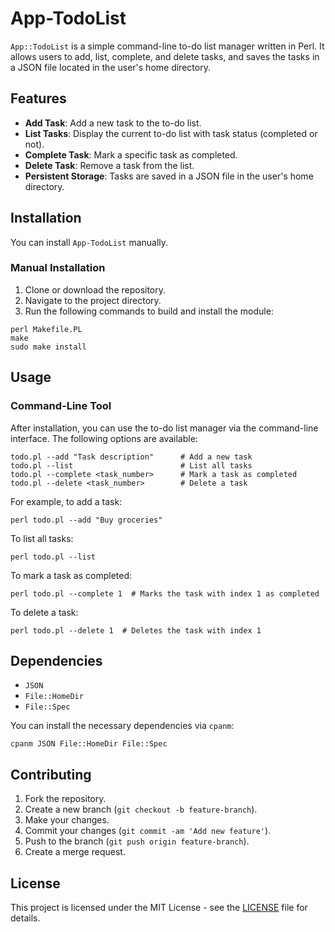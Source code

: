# App-TodoList

`App::TodoList` is a simple command-line to-do list manager written in Perl. It allows users to add, list, complete, and delete tasks, and saves the tasks in a JSON file located in the user's home directory.

## Features

- **Add Task**: Add a new task to the to-do list.
- **List Tasks**: Display the current to-do list with task status (completed or not).
- **Complete Task**: Mark a specific task as completed.
- **Delete Task**: Remove a task from the list.
- **Persistent Storage**: Tasks are saved in a JSON file in the user's home directory.

## Installation

You can install `App-TodoList` manually.

### Manual Installation

1. Clone or download the repository.
2. Navigate to the project directory.
3. Run the following commands to build and install the module:

```
perl Makefile.PL
make
sudo make install
```

## Usage

### Command-Line Tool

After installation, you can use the to-do list manager via the command-line interface. The following options are available:

```
todo.pl --add "Task description"      # Add a new task
todo.pl --list                        # List all tasks
todo.pl --complete <task_number>      # Mark a task as completed
todo.pl --delete <task_number>        # Delete a task
```

For example, to add a task:

```
perl todo.pl --add "Buy groceries"
```

To list all tasks:

```
perl todo.pl --list
```

To mark a task as completed:

```
perl todo.pl --complete 1  # Marks the task with index 1 as completed
```

To delete a task:

```
perl todo.pl --delete 1  # Deletes the task with index 1
```

## Dependencies

- `JSON`
- `File::HomeDir`
- `File::Spec`

You can install the necessary dependencies via `cpanm`:

```
cpanm JSON File::HomeDir File::Spec
```

## Contributing

1. Fork the repository.
2. Create a new branch (`git checkout -b feature-branch`).
3. Make your changes.
4. Commit your changes (`git commit -am 'Add new feature'`).
5. Push to the branch (`git push origin feature-branch`).
6. Create a merge request.

## License

This project is licensed under the MIT License - see the [LICENSE](https://gitlab.com/olooeez/app-todolist/-/blob/main/LICENSE?ref_type=heads) file for details.